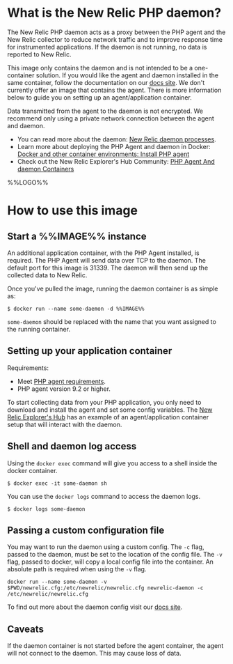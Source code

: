 # What is the New Relic PHP daemon?

The New Relic PHP daemon acts as a proxy between the PHP agent and the New Relic collector to reduce network traffic and to improve response time for instrumented applications. If the daemon is not running, no data is reported to New Relic.

This image only contains the daemon and is not intended to be a one-container solution. If you would like the agent and daemon installed in the same container, follow the documentation on our [docs site](https://docs.newrelic.com/docs/agents/php-agent/advanced-installation/install-php-agent-docker). We don't currently offer an image that contains the agent. There is more information below to guide you on setting up an agent/application container.

Data transmitted from the agent to the daemon is not encrypted. We recommend only using a private network connection between the agent and daemon.

-	You can read more about the daemon: [New Relic daemon processes](https://docs.newrelic.com/docs/agents/php-agent/getting-started/new-relic-daemon-processes).
-	Learn more about deploying the PHP Agent and daemon in Docker: [Docker and other container environments: Install PHP agent](https://docs.newrelic.com/docs/agents/php-agent/advanced-installation/install-php-agent-docker)
-	Check out the New Relic Explorer's Hub Community: [PHP Agent And daemon Containers ](https://discuss.newrelic.com/t/relic-solution-php-agent-and-daemon-containers/84841)

%%LOGO%%

# How to use this image

## Start a %%IMAGE%% instance

An additional application container, with the PHP Agent installed, is required. The PHP Agent will send data over TCP to the daemon. The default port for this image is 31339. The daemon will then send up the collected data to New Relic.

Once you've pulled the image, running the daemon container is as simple as:

`$ docker run --name some-daemon -d %%IMAGE%%`

`some-daemon` should be replaced with the name that you want assigned to the running container.

## Setting up your application container

Requirements:

-	Meet [PHP agent requirements](https://docs.newrelic.com/docs/agents/php-agent/getting-started/php-agent-compatibility-requirements).
-	PHP agent version 9.2 or higher.

To start collecting data from your PHP application, you only need to download and install the agent and set some config variables. The [New Relic Explorer's Hub](https://discuss.newrelic.com/t/relic-solution-php-agent-and-daemon-containers/84841) has an example of an agent/application container setup that will interact with the daemon.

## Shell and daemon log access

Using the `docker exec` command will give you access to a shell inside the docker container.

`$ docker exec -it some-daemon sh`

You can use the `docker logs` command to access the daemon logs.

`$ docker logs some-daemon`

## Passing a custom configuration file

You may want to run the daemon using a custom config. The `-c` flag, passed to the daemon, must be set to the location of the config file. The `-v` flag, passed to docker, will copy a local config file into the container. An absolute path is required when using the `-v` flag.

`docker run --name some-daemon -v $PWD/newrelic.cfg:/etc/newrelic/newrelic.cfg newrelic-daemon -c /etc/newrelic/newrelic.cfg`

To find out more about the daemon config visit our [docs site](https://docs.newrelic.com/docs/agents/php-agent/configuration/proxy-daemon-newreliccfg-settings).

## Caveats

If the daemon container is not started before the agent container, the agent will not connect to the daemon. This may cause loss of data.

